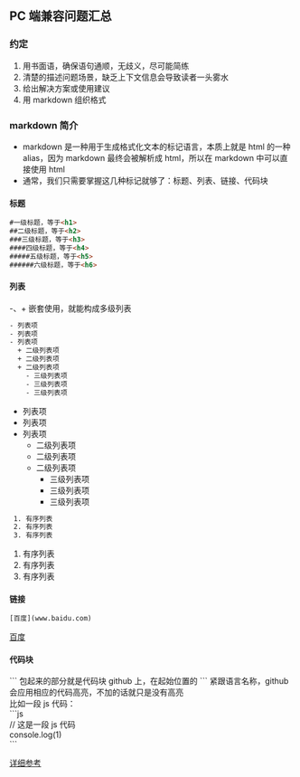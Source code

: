 ## PC 端兼容问题汇总

### 约定
1. 用书面语，确保语句通顺，无歧义，尽可能简练
2. 清楚的描述问题场景，缺乏上下文信息会导致读者一头雾水
3. 给出解决方案或使用建议
4. 用 markdown 组织格式


### markdown 简介
- markdown 是一种用于生成格式化文本的标记语言，本质上就是 html 的一种 alias，因为 markdown 最终会被解析成 html，所以在 markdown 中可以直接使用 html
- 通常，我们只需要掌握这几种标记就够了：标题、列表、链接、代码块

#### 标题
```html
#一级标题，等于<h1>
##二级标题，等于<h2>
###三级标题，等于<h3>
####四级标题，等于<h4>
#####五级标题，等于<h5>
######六级标题，等于<h6>
```

#### 列表
-、+ 嵌套使用，就能构成多级列表
```html
- 列表项
- 列表项
- 列表项
  + 二级列表项
  + 二级列表项
  + 二级列表项
    - 三级列表项
    - 三级列表项
    - 三级列表项
```
- 列表项
- 列表项
- 列表项
  + 二级列表项
  + 二级列表项
  + 二级列表项
    - 三级列表项
    - 三级列表项
    - 三级列表项

```html
 1. 有序列表
 2. 有序列表
 3. 有序列表
```
1. 有序列表
2. 有序列表
3. 有序列表

#### 链接
```html
[百度](www.baidu.com)
```
[百度](www.baidu.com)

#### 代码块

\`\`\` 包起来的部分就是代码块
github 上，在起始位置的 \`\`\` 紧跟语言名称，github 会应用相应的代码高亮，不加的话就只是没有高亮<br>
比如一段 js 代码：<br>
  \`\`\`js<br>
    // 这是一段 js 代码<br>
    console.log(1)<br>
  \`\`\`

[详细参考](https://guides.github.com/features/mastering-markdown/)